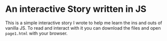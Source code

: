 # An interactive Story written in JS

This is a simple interactive story I wrote to help me learn the ins and outs of vanilla JS. To read and interact with it you can download the files and open `page1.html` with your browser.
